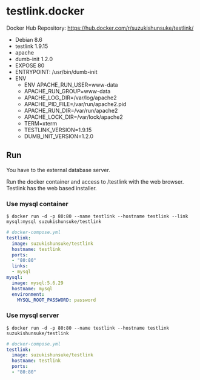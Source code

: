 # testlink.docker

Docker Hub Repository: https://hub.docker.com/r/suzukishunsuke/testlink/

* Debian 8.6
* testlink 1.9.15
* apache
* dumb-init 1.2.0
* EXPOSE 80
* ENTRYPOINT: /usr/bin/dumb-init
* ENV
  * ENV APACHE_RUN_USER=www-data
  * APACHE_RUN_GROUP=www-data
  * APACHE_LOG_DIR=/var/log/apache2
  * APACHE_PID_FILE=/var/run/apache2.pid
  * APACHE_RUN_DIR=/var/run/apache2
  * APACHE_LOCK_DIR=/var/lock/apache2
  * TERM=xterm
  * TESTLINK_VERSION=1.9.15
  * DUMB_INIT_VERSION=1.2.0


## Run

You have to the external database server.

Run the docker container and access to /testlink with the web browser.
Testlink has the web based installer.

### Use mysql container

```
$ docker run -d -p 80:80 --name testlink --hostname testlink --link mysql:mysql suzukishunsuke/testlink
```

```yaml
# docker-compose.yml
testlink:
  image: suzukishunsuke/testlink
  hostname: testlink
  ports:
  - "80:80"
  links:
  - mysql
mysql:
  image: mysql:5.6.29
  hostname: mysql
  environment:
    MYSQL_ROOT_PASSWORD: password
```

### Use mysql server

```
$ docker run -d -p 80:80 --name testlink --hostname testlink suzukishunsuke/testlink
```

```yaml
# docker-compose.yml
testlink:
  image: suzukishunsuke/testlink
  hostname: testlink
  ports:
  - "80:80"
```
